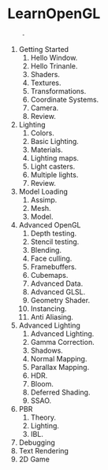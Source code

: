 # LearnOpenGL
		- 
1. Getting Started
     1. Hello Window.
     2. Hello Trinanle.
     3. Shaders.
     4. Textures.
     5. Transformations.
     6. Coordinate Systems.
     7. Camera.
     8. Review.
2. Lighting
     1. Colors.
     2. Basic Lighting.
     3. Materials.
     4. Lighting maps.
     5. Light casters.
     6. Multiple lights.
     7. Review.
3. Model Loading
     1. Assimp.
     2. Mesh.
     3. Model.
4. Advanced OpenGL
     1. Depth testing.
     2. Stencil testing.
     3. Blending.
     4. Face culling.
     5. Framebuffers.
     6. Cubemaps.
     7. Advanced Data.
     8. Advanced GLSL.
     9. Geometry Shader.
     10. Instancing.
     11. Anti Aliasing.
5. Advanced Lighting
     1. Advanced Lighting.
     2. Gamma Correction.
     3. Shadows.
     4. Normal Mapping.
     5. Parallax Mapping.
     6. HDR.
     7. Bloom.
     8. Deferred Shading.
     9. SSAO.
6. PBR
     1. Theory.
     2. Lighting.
     3. IBL.
7. Debugging
8. Text Rendering
9. 2D Game
